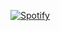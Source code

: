 [![Spotify](https://novatorem-pptuj44pa-dova.vercel.app/api/spotify)](https://open.spotify.com/user/davidemad2001)

